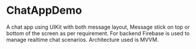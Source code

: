 # ChatAppDemo
A chat app using UIKit with both message layout, Message stick on top or bottom of the screen as per requirement. For backend Firebase is used to manage realtime chat scenarios. Architecture used is MVVM.

